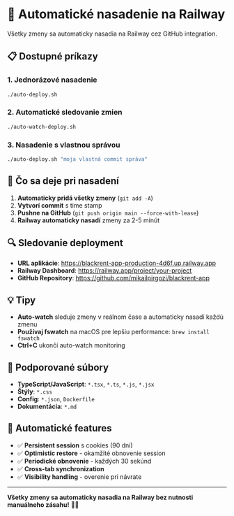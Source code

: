 # 🚀 Automatické nasadenie na Railway

Všetky zmeny sa automaticky nasadia na Railway cez GitHub integration.

## 📋 Dostupné príkazy

### 1. **Jednorázové nasadenie**
```bash
./auto-deploy.sh
```

### 2. **Automatické sledovanie zmien**
```bash
./auto-watch-deploy.sh
```

### 3. **Nasadenie s vlastnou správou**
```bash
./auto-deploy.sh "moja vlastná commit správa"
```

## 🎯 Čo sa deje pri nasadení

1. **Automaticky pridá všetky zmeny** (`git add -A`)
2. **Vytvorí commit** s time stamp
3. **Pushne na GitHub** (`git push origin main --force-with-lease`)
4. **Railway automaticky nasadí** zmeny za 2-5 minút

## 🔍 Sledovanie deployment

- **URL aplikácie**: https://blackrent-app-production-4d6f.up.railway.app
- **Railway Dashboard**: https://railway.app/project/your-project
- **GitHub Repository**: https://github.com/mikailpirgozi/blackrent-app

## 💡 Tipy

- **Auto-watch** sleduje zmeny v reálnom čase a automaticky nasadí každú zmenu
- **Používaj fswatch** na macOS pre lepšiu performance: `brew install fswatch`
- **Ctrl+C** ukončí auto-watch monitoring

## 📱 Podporované súbory

- **TypeScript/JavaScript**: `*.tsx`, `*.ts`, `*.js`, `*.jsx`
- **Štýly**: `*.css`
- **Config**: `*.json`, `Dockerfile`
- **Dokumentácia**: `*.md`

## 🎉 Automatické features

- ✅ **Persistent session** s cookies (90 dní)
- ✅ **Optimistic restore** - okamžité obnovenie session
- ✅ **Periodické obnovenie** - každých 30 sekúnd
- ✅ **Cross-tab synchronization**
- ✅ **Visibility handling** - overenie pri návrate

---

**Všetky zmeny sa automaticky nasadia na Railway bez nutnosti manuálneho zásahu!** 🚀✨ 